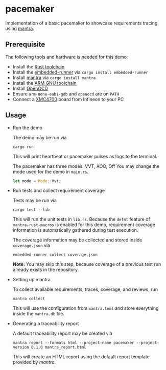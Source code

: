 # pacemaker

Implementation of a basic pacemaker to showcase requirements tracing using [mantra](https://github.com/mhatzl/mantra).

## Prerequisite

The following tools and hardware is needed for this demo: 

- Install the [Rust toolchain](https://www.rust-lang.org/tools/install)
- Install the [embedded-runner](https://github.com/mhatzl/embedded-runner) via `cargo install embedded-runner`
- Install [mantra](https://github.com/mhatzl/mantra) via `cargo install mantra`
- Install the [ARM GNU toolchain](https://developer.arm.com/downloads/-/arm-gnu-toolchain-downloads)
- Install [OpenOCD](https://openocd.org/pages/getting-openocd.html)
- Ensure `arm-none-eabi-gdb` and `openocd` are on `PATH`
- Connect a [XMC4700](https://www.infineon.com/cms/de/product/evaluation-boards/kit_xmc47_relax_v1/) board from Infineon to your PC

## Usage

- Run the demo

  The demo may be run via
  
  ```
  cargo run
  ```
  
  This will print heartbeat or pacemaker pulses as logs to the terminal.

  The pacemaker has three modes: VVT, AOO, Off
  You may change the mode used for the demo in `main.rs`.

  ```rs
  let mode = Mode::Vvt;
  ```

- Run tests and collect requirement coverage

  Tests may be run via

  ```
  cargo test --lib
  ```

  This will run the unit tests in `lib.rs`.
  Because the `defmt` feature of `mantra-rust-macros` is enabled for this demo,
  requirement coverage information is automatically gathered during test execution.

  The coverage information may be collected and stored inside `coverage.json` via

  ```
  embedded-runner collect coverage.json
  ```

  **Note:** You may skip this step, because coverage of a previous test run already exists in the repository.

- Setting up mantra

  To collect available requirements, traces, coverage, and reviews, run

  ```
  mantra collect
  ```

  This will use the configuration from `mantra.toml` and store everything inside the `mantra.db` file.

- Generating a traceability report

  A default traceability report may be created via

  ```
  mantra report --formats html --project-name pacemaker --project-version 0.1.0 mantra_report.html
  ```

  This will create an HTML report using the default report template provided by *mantra*.
